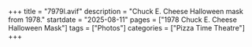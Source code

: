 +++
title = "7979l.avif"
description = "Chuck E. Cheese Halloween mask from 1978."
startdate = "2025-08-11"
pages = ["1978 Chuck E. Cheese Halloween Mask"]
tags = ["Photos"]
categories = ["Pizza Time Theatre"]
+++
